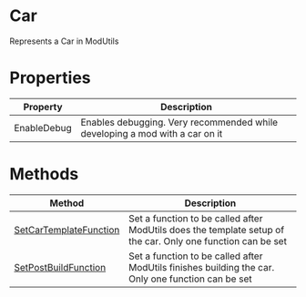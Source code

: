 # Car

Represents a Car in ModUtils

# Properties <!-- {docsify-ignore} -->

Property | Description
----- | -----------
EnableDebug | Enables debugging. Very recommended while developing a mod with a car on it

# Methods <!-- {docsify-ignore} -->

Method | Description
----- | -----------
[SetCarTemplateFunction](api/car/setcartemplatefunction.md) | Set a function to be called after ModUtils does the template setup of the car. Only one function can be set
[SetPostBuildFunction](api/car/setpostbuildfunction.md) | Set a function to be called after ModUtils finishes building the car. Only one function can be set
